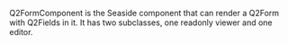 Q2FormComponent is the Seaside component that can render a Q2Form with Q2Fields in it. It has two subclasses, one readonly viewer and one editor.